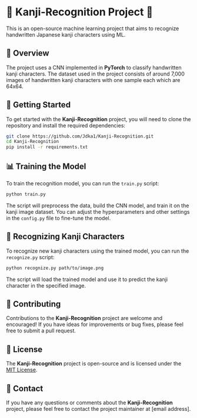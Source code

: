 # 👀 Kanji-Recognition Project 👀

This is an open-source machine learning project that aims to recognize handwritten Japanese kanji characters using ML.

## 📝 Overview

The project uses a CNN implemented in **PyTorch** to classify handwritten kanji characters. The dataset used in the project consists of around 7,000 images of handwritten kanji characters with one sample each which are 64x64.

## 🚀 Getting Started

To get started with the **Kanji-Recognition** project, you will need to clone the repository and install the required dependencies:

```sh
git clone https://github.com/Jdka1/Kanji-Recognition.git
cd Kanji-Recognition
pip install -r requirements.txt
```

## 📊 Training the Model

To train the recognition model, you can run the `train.py` script:

```sh
python train.py
```

The script will preprocess the data, build the CNN model, and train it on the kanji image dataset. You can adjust the hyperparameters and other settings in the `config.py` file to fine-tune the model.

## 👀 Recognizing Kanji Characters

To recognize new kanji characters using the trained model, you can run the `recognize.py` script:

```sh
python recognize.py path/to/image.png
```

The script will load the trained model and use it to predict the kanji character in the specified image.

## 🤝 Contributing

Contributions to the **Kanji-Recognition** project are welcome and encouraged! If you have ideas for improvements or bug fixes, please feel free to submit a pull request.

## 📜 License

The **Kanji-Recognition** project is open-source and is licensed under the [MIT License](https://github.com/Jdka1/Kanji-Recognition/blob/main/LICENSE).

## 📧 Contact

If you have any questions or comments about the **Kanji-Recognition** project, please feel free to contact the project maintainer at [email address].
